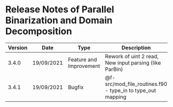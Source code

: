 # Release Notes of Parallel Binarization and Domain Decomposition

| Version  | Date       | Type                              | Description                                                  | 
| -------- | ---------- | --------------------------------- | ------------------------------------------------------------ |
| 3.4.0    | 19/09/2021 | Feature and Improvement           | Rework of uint 2 read, New input parsing (like ParBin)       |
| 3.4.1    | 19/09/2021 | Bugfix                            | @f-src/mod_file_routines.f90 - type_in to type_out mapping   |

